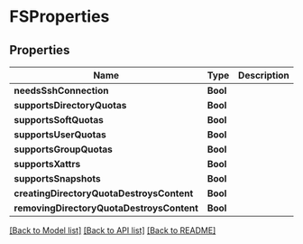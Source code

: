# FSProperties

## Properties

Name | Type | Description | Notes
------------ | ------------- | ------------- | -------------
**needsSshConnection** | **Bool** |  | 
**supportsDirectoryQuotas** | **Bool** |  | 
**supportsSoftQuotas** | **Bool** |  | 
**supportsUserQuotas** | **Bool** |  | 
**supportsGroupQuotas** | **Bool** |  | 
**supportsXattrs** | **Bool** |  | 
**supportsSnapshots** | **Bool** |  | 
**creatingDirectoryQuotaDestroysContent** | **Bool** |  | 
**removingDirectoryQuotaDestroysContent** | **Bool** |  | 

[[Back to Model list]](../#documentation-for-models) [[Back to API list]](../#documentation-for-api-endpoints) [[Back to README]](../)


